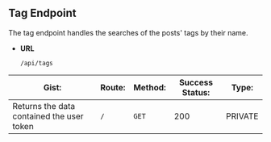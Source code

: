 ## **Tag Endpoint**

The tag endpoint handles the searches of the posts' tags by their name.

- **URL**

  ```
  /api/tags
  ```

| Gist:                                     | Route: | Method: | Success Status: | Type:   |
| ----------------------------------------- | ------ | ------- | --------------- | ------- |
| Returns the data contained the user token | `/`    | `GET`   | 200             | PRIVATE |
